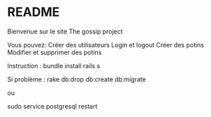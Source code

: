 # README

Bienvenue sur le site The gossip project

Vous pouvez:
Créer des utilisateurs
Login et logout
Créer des potins
Modifier et supprimer des potins


Instruction :
bundle install
rails s

Si problème :
rake db:drop db:create db:migrate

ou

sudo service postgresql restart
